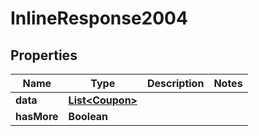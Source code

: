 
# InlineResponse2004

## Properties
Name | Type | Description | Notes
------------ | ------------- | ------------- | -------------
**data** | [**List&lt;Coupon&gt;**](Coupon.md) |  | 
**hasMore** | **Boolean** |  | 



